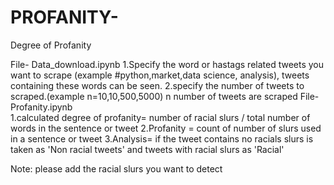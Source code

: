 # PROFANITY-
Degree of Profanity 

File- Data_download.ipynb 
1.Specify the word or hastags related tweets you want to scrape (example #python,market,data science, analysis), tweets containing these words can be seen.
2.specify the number of tweets to scraped.(example n=10,10,500,5000) n number of tweets are scraped
File- Profanity.ipynb  
1.calculated degree of profanity= number of racial slurs / total number of words in the sentence or tweet
2.Profanity = count of number of slurs used in a sentence or tweet
3.Analysis= if the tweet contains no racials slurs is taken as 'Non racial tweets'
            and tweets with racial slurs as 'Racial'


Note: please add the racial slurs you want to detect 

